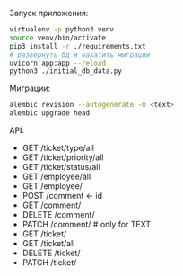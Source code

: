 Запуск приложения:

```bash
virtualenv -p python3 venv
source venv/bin/activate
pip3 install -r ./requirements.txt
# развернуть бд и накатить миграции
uvicorn app:app --reload
python3 ./initial_db_data.py
```

Миграции:

```bash
alembic revision --autogenerate -m <text>
alembic upgrade head
```

API:
* GET /ticket/type/all
* GET /ticket/priority/all
* GET /ticket/status/all
* GET /employee/all
* GET /employee/<id>
* POST /comment <- id
* GET /comment/<id>
* DELETE /comment/<id>
* PATCH /comment/<id> # only for TEXT
* GET /ticket/<id>
* GET /ticket/all
* DELETE /ticket/<id>
* PATCH /ticket/<id>
